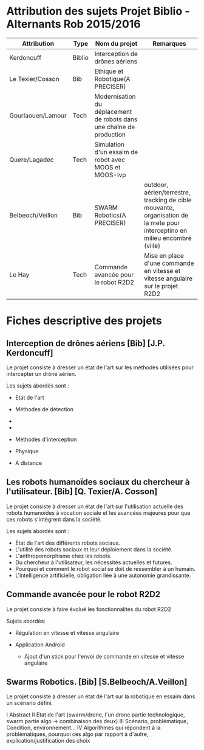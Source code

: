 # Attribution des sujets Projet Biblio - Alternants Rob 2015/2016

|Attribution|Type|Nom du projet|Remarques|
|---|---|---|---|
|Kerdoncuff|Biblio|Interception de drônes aériens||
|Le Texier/Cosson|Bib|Ethique et Robotique(A PRECISER)||
|Gourlaouen/Lamour|Tech|Modernisation du déplacement de robots dans une chaîne de production||
|Quere/Lagadec|Tech|Simulation d'un essaim de robot avec MOOS et MOOS-Ivp||
|Belbeoch/Veillon|Bib|SWARM Robotics(A PRECISER)|outdoor, aérien/terrestre, tracking de cible mouvante, organisation de la mete pour interceptino en milieu encombré (ville)|
|Le Hay|Tech|Commande avancée pour le robot R2D2|Mise en place d'une commande en vitesse et vitesse angulaire sur le projet R2D2|


# Fiches descriptive des projets

## Interception de drônes aériens [Bib] [J.P. Kerdoncuff]

Le projet consiste à dresser un état de l'art sur les méthodes utilisées pour intercepter un drône aérien.

Les sujets abordés sont :
* Etat de l'art

* Méthodes de détection
 *
 * 
* Méthodes d'interception
 * Physique
 * A distance

## Les robots humanoïdes sociaux du chercheur à l'utilisateur. [Bib] [Q. Texier/A. Cosson]

 Le projet consiste à dresser un état de l'art sur l'utilisation actuelle des robots humanoïdes à vocation sociale et les avancées majeures pour que ces robots s'intègrent dans la société.

 Les sujets abordés sont :
 * Etat de l'art des différents robots sociaux.
  * L'utilité des robots sociaux et leur déploiement dans la société.
  * L'anthropomorphisme chez les robots.
 * Du chercheur à l'utilisateur, les nécessités actuelles et futures.
  * Pourquoi et comment le robot social se doit de ressembler à un humain.
  * L'intelligence artificielle, obligation liée à une autonomie grandissante. 

## Commande avancée pour le robot R2D2

Le projet consiste à faire évolué les fonctionnalités du robot R2D2

Sujets abordés:
 * Régulation en vitesse et vitesse angulaire

 * Application Android
   * Ajout d'un stick pour l'envoi de commande en vitesse et vitesse angulaire

## Swarms Robotics. [Bib] [S.Belbeoch/A.Veillon]

 Le projet consiste à dresser un état de l'art sur la robotique en essaim dans un scénario défini.
 
 I Abstract
 II Etat de l'art (swarm/drone, l'un drone partie technologique, swarm partie algo -> combinaison des deux)
 III Scénario, problématique, Condition, environnement...
 IV Algorithmes qui répondent à la problématiques, pourquoi ces algo par rapport à d'autre, explication/justification des choix
